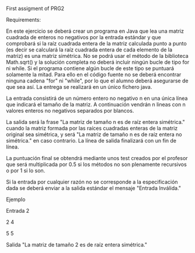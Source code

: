First assigment of PRG2

Requirements:

En este ejercicio se deberá crear un programa en Java que lea una matriz cuadrada de enteros no negativos por la entrada estándar y que comprobará si la raíz cuadrada entera de la matriz calculada punto a punto (es decir se calculará la raíz cuadrada entera de cada elemento de la matriz) es una matriz simétrica. No se podrá usar el método de la biblioteca Math.sqrt() y la solución completa no deberá incluir ningún bucle de tipo for ni while.  Si el programa contiene algún bucle de este tipo se puntuará solamente la mitad. Para ello en el código fuente no se deberá encontrar ninguna cadena "for" ni "while", por lo que el alumno deberá asegurarse de que sea así. La entrega se realizará en un único fichero java.

La entrada consistirá de un número entero no negativo  n  en una única línea que indicará el tamaño de la matriz. A continuación vendrán n lineas  con n valores enteros no negativos separados por blancos. 

La salida será la frase "La matriz de tamaño n es de raíz entera simétrica."  cuando la matriz formada por las raíces cuadradas enteras de la matriz original sea simétrica, y será "La matriz de tamaño n es de raíz entera no simétrica." en caso contrario. La línea de salida finalizará con un fin de línea.

La puntuación final se obtendrá mediante unos test creados por el profesor que será multiplicada por 0.5 si los métodos no son plenamente recursivos o por 1 si lo son.

Si la entrada por cualquier razón no se corresponde a la especificación dada se deberá enviar a la salida estándar el mensaje "Entrada Inválida."

Ejemplo

Entrada
2

2 4

5 5

Salida
"La matriz de tamaño 2 es de raíz entera simétrica."
